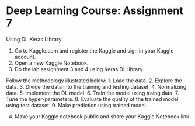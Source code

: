 # Deep Learning Course: Assignment 7
Using DL Keras Library:
  1. Go to Kaggle.com and register the Kaggle and sign in your Kaggle account.
  2. Open a new Kaggle Notebook.
  3. Do the lab assignment 3 and 4 using Keras DL library.
  
  Follow the methodology illustrated below:
    1. Load the data.
    2. Explore the data.
    3. Divide the data into the training and testing dataset.
    4. Normalizing data.
    5. Implement the DL model.
    6. Train the model using traing data.
    7. Tune the hyper-parameters.
    8. Evaluate the quality of the trained model using test dataset.
    9. Make prediction using trained model.
    
  4. Make your Kaggle notebook public and share your Kaggle Notebook link
